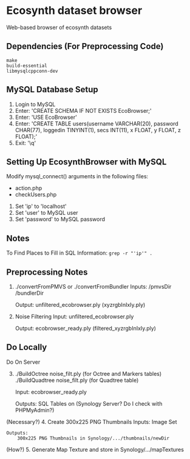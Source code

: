 Ecosynth dataset browser
========================

Web-based browser of ecosynth datasets


## Dependencies (For Preprocessing Code)
	make
	build-essential
	libmysqlcppconn-dev

## MySQL Database Setup

1. Login to MySQL
2. Enter: 'CREATE SCHEMA IF NOT EXISTS EcoBrowser;'
3. Enter: 'USE EcoBrowser'
3. Enter: 'CREATE TABLE users(username VARCHAR(20), password CHAR(77), loggedin TINYINT(1), secs INT(11), x FLOAT, y FLOAT, z FLOAT);'
4. Exit: '\q'


## Setting Up EcosynthBrowser with MySQL

Modify mysql_connect() arguments in the following files:

- action.php
- checkUsers.php

1. Set 'ip' to 'localhost'
2. Set 'user' to MySQL user
3. Set 'password' to MySQL password


## Notes

To Find Places to Fill in SQL Information: `grep -r "'ip'" .`



## Preprocessing Notes


1. ./convertFromPMVS or ./convertFromBundler
	Inputs:
		/pmvsDir
		/bundlerDir

	Output:
		unfiltered_ecobrowser.ply (xyzrgbInIxIy.ply)

2. Noise Filtering
	Input:
		unfiltered_ecobrowser.ply

	Output:
		ecobrowser_ready.ply (filtered_xyzrgbInIxIy.ply)


Do Locally
----------
Do On Server


3. ./BuildOctree noise_filt.ply   (for Octree and Markers tables)
	./BuildQuadtree noise_filt.ply  (for Quadtree table)

	Input:
		ecobrowser_ready.ply

	Outputs:
		SQL Tables on (Synology Server? Do I check with PHPMyAdmin?)

(Necessary?)
4. Create 300x225 PNG Thumbnails
	Inputs:
		Image Set

	Outputs:
		300x225 PNG Thumbnails in Synology/.../thumbnails/newDir

(How?) 
5. Generate Map Texture and store in Synology/.../mapTextures



